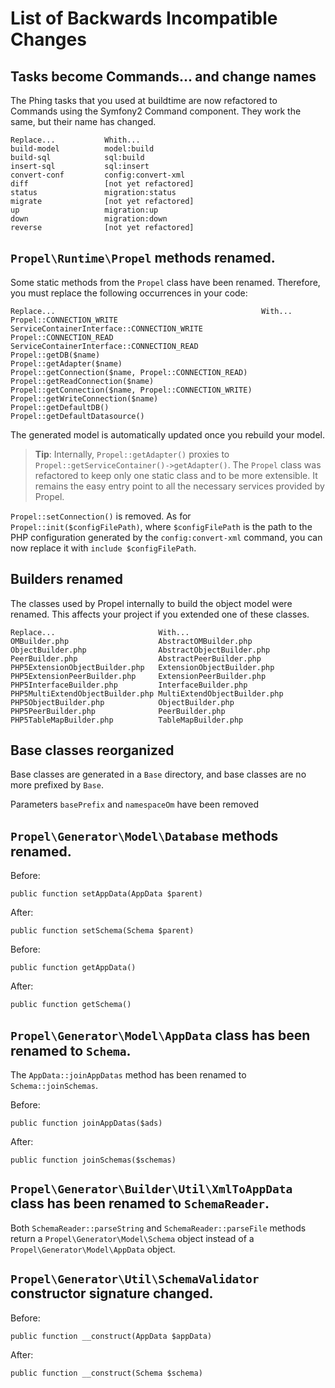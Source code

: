# List of Backwards Incompatible Changes

## Tasks become Commands... and change names

The Phing tasks that you used at buildtime are now refactored to Commands using the Symfony2 Command component. They work the same, but their name has changed.

    Replace...           Whith...
    build-model          model:build
    build-sql            sql:build
    insert-sql           sql:insert
    convert-conf         config:convert-xml
    diff                 [not yet refactored]
    status               migration:status
    migrate              [not yet refactored]
    up                   migration:up
    down                 migration:down
    reverse              [not yet refactored]

## `Propel\Runtime\Propel` methods renamed.

Some static methods from the `Propel` class have been renamed. Therefore, you must replace the following occurrences in your code:

    Replace...                                              With...
    Propel::CONNECTION_WRITE                                ServiceContainerInterface::CONNECTION_WRITE
    Propel::CONNECTION_READ                                 ServiceContainerInterface::CONNECTION_READ
    Propel::getDB($name)                                    Propel::getAdapter($name)
    Propel::getConnection($name, Propel::CONNECTION_READ)   Propel::getReadConnection($name)
    Propel::getConnection($name, Propel::CONNECTION_WRITE)  Propel::getWriteConnection($name)
    Propel::getDefaultDB()                                  Propel::getDefaultDatasource()

The generated model is automatically updated once you rebuild your model.

>**Tip**: Internally, `Propel::getAdapter()` proxies to `Propel::getServiceContainer()->getAdapter()`. The `Propel` class was refactored to keep only one static class and to be more extensible. It remains the easy entry point to all the necessary services provided by Propel.

`Propel::setConnection()` is removed. As for `Propel::init($configFilePath)`, where `$configFilePath` is the path to the PHP configuration generated by the `config:convert-xml` command, you can now replace it with `include $configFilePath`.
## Builders renamed

The classes used by Propel internally to build the object model were renamed. This affects your project if you extended one of these classes.

    Replace...                       With...
    OMBuilder.php                    AbstractOMBuilder.php
    ObjectBuilder.php                AbstractObjectBuilder.php
    PeerBuilder.php                  AbstractPeerBuilder.php
    PHP5ExtensionObjectBuilder.php   ExtensionObjectBuilder.php
    PHP5ExtensionPeerBuilder.php     ExtensionPeerBuilder.php
    PHP5InterfaceBuilder.php         InterfaceBuilder.php
    PHP5MultiExtendObjectBuilder.php MultiExtendObjectBuilder.php
    PHP5ObjectBuilder.php            ObjectBuilder.php
    PHP5PeerBuilder.php              PeerBuilder.php
    PHP5TableMapBuilder.php          TableMapBuilder.php

## Base classes reorganized

Base classes are generated in a `Base` directory, and base classes are no more prefixed by `Base`.

Parameters `basePrefix` and `namespaceOm` have been removed

## `Propel\Generator\Model\Database` methods renamed.

Before:

    public function setAppData(AppData $parent)

After:

    public function setSchema(Schema $parent)

Before:

    public function getAppData()

After:

    public function getSchema()

## `Propel\Generator\Model\AppData` class has been renamed to `Schema`.

The `AppData::joinAppDatas` method has been renamed to `Schema::joinSchemas`.

Before:

    public function joinAppDatas($ads)

After:

    public function joinSchemas($schemas)

## `Propel\Generator\Builder\Util\XmlToAppData` class has been renamed to `SchemaReader`.

Both `SchemaReader::parseString` and `SchemaReader::parseFile` methods return
a `Propel\Generator\Model\Schema` object instead of a `Propel\Generator\Model\AppData` object.

## `Propel\Generator\Util\SchemaValidator` constructor signature changed.

Before:

    public function __construct(AppData $appData)

After:

    public function __construct(Schema $schema)
